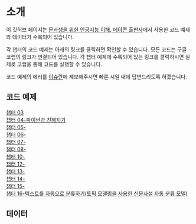 # 소개 

이 깃허브 페이지는  [문과생을 위한 인공지능 이해, 에이콘 출판사]()에서 사용한 코드 예제와 데이터가 수록되어 있습니다.  

각 챕터의 코드 예제는 아래의 링크를 클릭하면 확인할 수 있습니다. 모든 코드는 구글 코랩의 링크가 연결되어 있습니다. 각 챕터 예제에 수록되어 있는 링크를 클릭하시면 실제로 코랩을 통해 코드를 실행할 수 있습니다. 

코드 예제의 에러를 [이슈란](https://github.com/skku-ai-textbook/aitextbook/issues)에 제보해주시면 빠른 시일 내에 답변드리도록 하겠습니다. 


## 코드 예제 

[챕터 03](https://github.com/skku-ai-textbook/aitextbook/blob/main/notebooks/CH03_Github.ipynb) </br>
[챕터 04-파이썬과 친해지기](https://github.com/skku-ai-textbook/aitextbook/blob/main/notebooks/CH04_Github.ipynb) </br>
[챕터 05-]() </br>
[챕터 06-]() </br>
[챕터 07-]() </br>
[챕터 08-]() </br>
[챕터 10-]() </br>
[챕터 12-]() </br>
[챕터 13-]() </br>
[챕터 14-]() </br>
[챕터 15-]() </br>
[챕터 16-텍스트를 자동으로 분류하기(토픽 모델링을 사용한 신문사설 자동 분류 모델)](https://github.com/skku-ai-textbook/aitextbook/blob/main/notebooks/CH16_Github.ipynb)

## 데이터 

